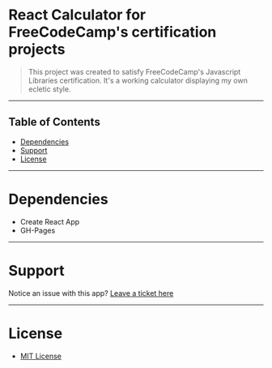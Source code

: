 # React Calculator for FreeCodeCamp's certification projects
>This project was created to satisfy FreeCodeCamp's Javascript Libraries certification. It's a working calculator displaying my own ecletic style.
<hr />

## Table of Contents

* [Dependencies](#depend)
* [Support](#support)
* [License](#license)

<hr>

# <a name="depend"></a>Dependencies

* Create React App
* GH-Pages

<hr>

# <a name="support"></a>Support
Notice an issue with this app? [Leave a ticket here](https://github.com/rockstarcreativestudio/FCC-React-Calculator/issues)

<hr>

# <a name="license"></a>License
* [MIT License](http://opensource.org/licenses/mit-license.php)
